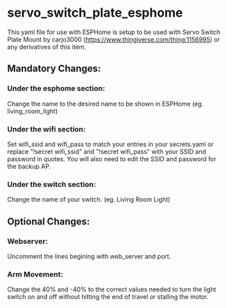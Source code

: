 # servo_switch_plate_esphome

This yaml file for use with ESPHome is setup to be used with Servo Switch Plate Mount by carjo3000 (https://www.thingiverse.com/thing:1156995) or any derivatives of this item.

## Mandatory Changes:
### Under the esphome section:
  Change the name to the desired name to be shown in ESPHome (eg. living_room_light)
###  Under the wifi section:
  Set wifi_ssid and wifi_pass to match your entries in your secrets.yaml or replace "!secret wifi_ssid" and "!secret wifi_pass" with your SSID and password in quotes. You will also need to edit the SSID and password for the backup AP.
 ### Under the switch section:
  Change the name of your switch. (eg. Living Room Light)

## Optional Changes:
### Webserver:
  Uncomment the lines begining with web_server and port.
### Arm Movement:
  Change the 40% and -40% to the correct values needed to turn the light switch on and off without hitting the end of travel or stalling the motor.
